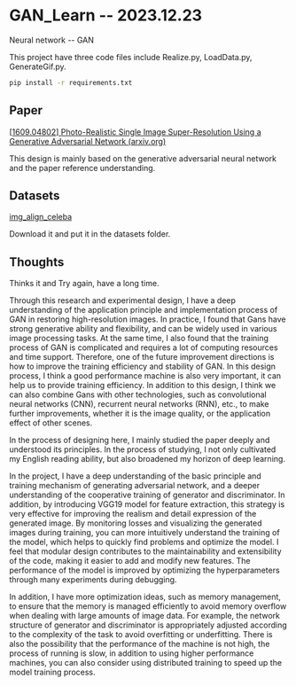 # GAN_Learn -- 2023.12.23
Neural network -- GAN

This project have three code files include Realize.py, LoadData.py, GenerateGif.py.

```bash
pip install -r requirements.txt
```

## Paper

[[1609.04802\] Photo-Realistic Single Image Super-Resolution Using a Generative Adversarial Network (arxiv.org)](https://arxiv.org/abs/1609.04802)

This design is mainly based on the generative adversarial neural network and the paper reference understanding.

## Datasets
[img_align_celeba](https://mmlab.ie.cuhk.edu.hk/projects/CelebA.html)

Download it and put it in the datasets folder.

## Thoughts

Thinks it and Try again, have a long time.

Through this research and experimental design, I have a deep understanding of the application principle and implementation process of GAN in restoring high-resolution images. In practice, I found that Gans have strong generative ability and flexibility, and can be widely used in various image processing tasks. At the same time, I also found that the training process of GAN is complicated and requires a lot of computing resources and time support. Therefore, one of the future improvement directions is how to improve the training efficiency and stability of GAN. In this design process, I think a good performance machine is also very important, it can help us to provide training efficiency. In addition to this design, I think we can also combine Gans with other technologies, such as convolutional neural networks (CNN), recurrent neural networks (RNN), etc., to make further improvements, whether it is the image quality, or the application effect of other scenes.

In the process of designing here, I mainly studied the paper deeply and understood its principles. In the process of studying, I not only cultivated my English reading ability, but also broadened my horizon of deep learning.

In the project, I have a deep understanding of the basic principle and training mechanism of generating adversarial network, and a deeper understanding of the cooperative training of generator and discriminator. In addition, by introducing VGG19 model for feature extraction, this strategy is very effective for improving the realism and detail expression of the generated image. By monitoring losses and visualizing the generated images during training, you can more intuitively understand the training of the model, which helps to quickly find problems and optimize the model. I feel that modular design contributes to the maintainability and extensibility of the code, making it easier to add and modify new features. The performance of the model is improved by optimizing the hyperparameters through many experiments during debugging.

In addition, I have more optimization ideas, such as memory management, to ensure that the memory is managed efficiently to avoid memory overflow when dealing with large amounts of image data. For example, the network structure of generator and discriminator is appropriately adjusted according to the complexity of the task to avoid overfitting or underfitting. There is also the possibility that the performance of the machine is not high, the process of running is slow, in addition to using higher performance machines, you can also consider using distributed training to speed up the model training process.